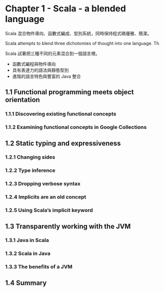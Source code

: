 # Chapter 1 - Scala - a blended language

Scala 混合物件導向、函數式編成、型別系統，同時保持程式碼優雅、簡潔。

Scala attempts to blend three dichotomies of thought into one language. Th

Scala 試著把三種不同的元素混合到一個語言裡。
- 函數式編程與物件導向
- 具有表達力的語法與靜態型別
- 進階的語言特色與豐富的 Java 整合

## 1.1 Functional programming meets object orientation
### 1.1.1 Discovering existing functional concepts
### 1.1.2 Examining functional concepts in Google Collections

## 1.2 Static typing and expressiveness
### 1.2.1 Changing sides
### 1.2.2 Type inference
### 1.2.3 Dropping verbose syntax
### 1.2.4 Implicits are an old concept
### 1.2.5 Using Scala’s implicit keyword

## 1.3 Transparently working with the JVM
### 1.3.1 Java in Scala
### 1.3.2 Scala in Java
### 1.3.3 The benefits of a JVM

## 1.4 Summary

